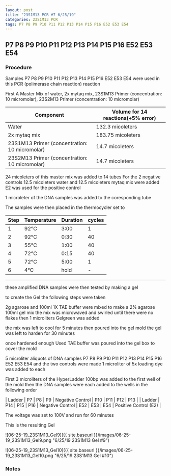 ```yaml
---
layout: post
title: "23S1M13 PCR #7 6/25/19"
categories: 23S1M13 PCR
tags: P7 P8 P9 P10 P11 P12 P13 P14 P15 P16 E52 E53 E54 
---
```


## P7 P8 P9 P10 P11 P12 P13 P14 P15 P16 E52 E53 E54

### Procedure

Samples P7 P8 P9 P10 P11 P12 P13 P14 P15 P16 E52 E53 E54 were used in this PCR (polimerase chain reaction) reaction 

First A Master Mix of water, 2x mytaq mix, 23S1M13 Primer (concentration: 10 micromolar), 23S2M13 Primer (concentration: 10 micromolar)


|Component| Volume for 14 reactions(+5% error)|
|---------|---------------------------|
|Water| 132.3 micoleters|
|2x mytaq mix| 183.75 micoleters|
|23S1M13 Primer (concentration: 10 micromolar)| 14.7 micoleters|
|23S2M13 Primer (concentration: 10 micromolar)| 14.7 micoleters|

24 micoleters of this master mix was added to 14 tubes 
For the 2 negative controls 12.5 micoleters water and 12.5 micoleters mytaq mix were added
E2 was used for the positive control

1 microleter of the DNA samples was added to the coresponding tube

The samples were then placed in the thermocycler set to 

|Step|Temperature|Duration|cycles|
|----|-------|--------|-------|
|1|92°C|3:00|1|
|2|92°C|0:30|40|
|3|55°C|1:00|40|
|4|72°C|0:15|40|
|5|72°C|5:00|1|
|6|4°C|hold|-|

___________

these amplified DNA samples were then tested by making a gel

to create the Gel the following steps were taken 

2g agarose and 100ml 1X TAE buffer were mixed to make a 2% agarose 100ml gel mix 
the mix was microwaved and swirled until there were no flakes 
then 1 microliters Gelgreen was added

the mix was left to cool for 5 minutes then poured into the gel mold
the gel was left to harden for 30 minutes 

once hardened enough Used TAE buffer was poured into the gel box to cover the mold

5 microliter aliquots of DNA samples  P7 P8 P9 P10 P11 P12 P13 P14 P15 P16 E52 E53 E54 and the two controls were made 
1 microliter of 5x loading dye was added to each

First 3 microliters of the HyperLadder 100bp was added to the first well of the mold 
then the DNA samples were each added to the wells in the following order 

| Ladder | P7 | P8 | P9 | Negative Control | P10 | P11 | P12 | P13 |
| Ladder | P14 | P15 | P16 | Negative Control | E52 | E53 | E54 | Positive Control (E2) |

The voltage was set to 100V and run for 60 minutes


This is the resulting Gel

![06-25-19_23S1M13_Gel9]({{ site.baseurl }}/images/06-25-19_23S1M13_Gel9.png "6/25/19 23S1M13 Gel #9")

![06-25-19_23S1M13_Gel10]({{ site.baseurl }}/images/06-25-19_23S1M13_Gel10.png "6/25/19 23S1M13 Gel #10")


### Notes

